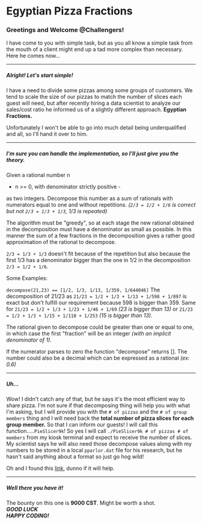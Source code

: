 # Egyptian Pizza Fractions
### Greetings and Welcome @Challengers!
I have come to you with simple task, but as you all know a simple task from the mouth of a client might end up a tad more complex than necessary. Here he comes now...
___
##### Alright! Let's start simple!  
I have a need to divide some pizzas among some groups of customers. We tend to scale the size of our pizzas to match the number of slices each guest will need, but after recently hiring a data scientist to analyze our sales/cost ratio he informed us of a slightly different approach. **Egyptian Fractions.**

Unfortunately I won't be able to go into much detail being underqualified and all, so I'll hand it over to him.
___
##### I'm sure you can handle the implementation, so I'll just give you the theory.  
Given a rational number n

- n >= 0, with denominator strictly positive -

as two integers.
Decompose this number as a sum of rationals with numerators equal to one and without repetitions.
*(`2/3 = 1/2 + 1/6` is correct but not `2/3 = 1/3 + 1/3`, 1/3 is repeated)*

The algorithm must be "greedy", so at each stage the new rational obtained in the decomposition must have a denominator as small as possible. In this manner the sum of a few fractions in the decomposition gives a rather good approximation of the rational to decompose.

`2/3 = 1/3 + 1/3` doesn't fit because of the repetition but also because the first 1/3 has a denominator bigger than the one in 1/2 in the decomposition `2/3 = 1/2 + 1/6`.

Some Examples:

`decompose(21,23) == [1/2, 1/3, 1/13, 1/359, 1/644046]`
The decomposition of 21/23 as
`21/23 = 1/2 + 1/3 + 1/13 + 1/598 + 1/897`
is exact but don't fulfill our requirement because 598 is bigger than 359.
Same for `21/23 = 1/2 + 1/3 + 1/23 + 1/46 + 1/69` *(23 is bigger than 13)*
or 
`21/23 = 1/2 + 1/3 + 1/15 + 1/110 + 1/253` *(15 is bigger than 13)*.

The rational given to decompose could be greater than one or equal to one, in which case the first "fraction" will be an integer *(with an implicit denominator of 1)*.

If the numerator parses to zero the function "decompose" returns [].
The number could also be a decimal which can be expressed as a rational *(ex: 0.6)*
___
##### Uh...
Wow! I didn't catch any of that, but he says it's the most efficient way to share pizza. I'm not sure if that decomposing thing will help you with what I'm asking, but I will provide you with the `# of pizzas` and the `# of group members` thing and I will need back the **total number of pizza slices for each group member.** So that I can inform our guests! I will call this function.....`PieSlicer9k`! So yes I will call `./PieSlicer9k # of pizzas # of members` from my kiosk terminal and expect to receive the number of slices. My scientist says he will also need those decompose values along with my numbers to be stored in a local `pparlor.dat` file for his research, but he hasn't said anything about a format so just go hog wild!

Oh and I found this [link](http://en.wikipedia.org/wiki/Egyptian_fraction), dunno if it will help.
___
##### Well there you have it!
The bounty on this one is **9000 CST**.
Might be worth a shot.  
***GOOD LUCK***  
***HAPPY CODING!***
